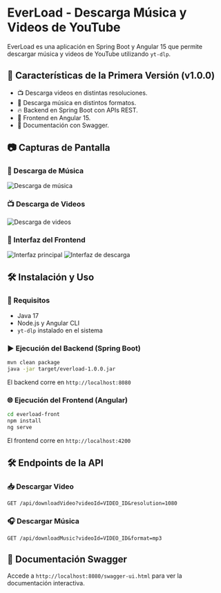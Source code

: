 # EverLoad - Descarga Música y Videos de YouTube

EverLoad es una aplicación en Spring Boot y Angular 15 que permite descargar música y videos de YouTube utilizando `yt-dlp`.

## 🚀 Características de la Primera Versión (v1.0.0)

- 📺 Descarga videos en distintas resoluciones.
- 🎵 Descarga música en distintos formatos.
- 🔥 Backend en Spring Boot con APIs REST.
- 🎨 Frontend en Angular 15.
- 📜 Documentación con Swagger.

## 📷 Capturas de Pantalla

### 🎵 Descarga de Música
![Descarga de música](./images/music_download.png)

### 📺 Descarga de Videos
![Descarga de videos](./images/video_download.png)

### 🌟 Interfaz del Frontend
![Interfaz principal](./images/frontend_main.png)
![Interfaz de descarga](./images/frontend_download.png)

## 🛠️ Instalación y Uso

### 🔧 Requisitos

- Java 17
- Node.js y Angular CLI
- `yt-dlp` instalado en el sistema

### ▶️ Ejecución del Backend (Spring Boot)

```bash
mvn clean package
java -jar target/everload-1.0.0.jar
```

El backend corre en `http://localhost:8080`

### 🌐 Ejecución del Frontend (Angular)

```bash
cd everload-front
npm install
ng serve
```

El frontend corre en `http://localhost:4200`

## 🛠️ Endpoints de la API

### 📥 Descargar Video

```http
GET /api/downloadVideo?videoId=VIDEO_ID&resolution=1080
```

### 🎧 Descargar Música

```http
GET /api/downloadMusic?videoId=VIDEO_ID&format=mp3
```

## 📜 Documentación Swagger

Accede a `http://localhost:8080/swagger-ui.html` para ver la documentación interactiva.
